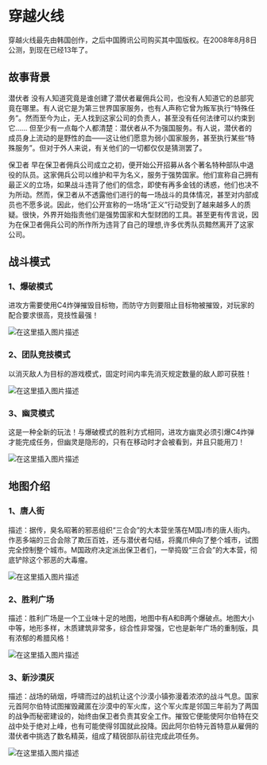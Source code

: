 ﻿# 穿越火线

穿越火线最先由韩国创作，之后中国腾讯公司购买其中国版权。在2008年8月8日公测，到现在已经13年了。

## 故事背景

潜伏者 没有人知道究竟是谁创建了潜伏者雇佣兵公司，也没有人知道它的总部究竟在哪里。有人说它是为第三世界国家服务，也有人声称它曾为叛军执行“特殊任务”。然而至今为止，无人找到这家公司的负责人，甚至没有任何法律可以约束到它…… 但至少有一点每个人都清楚：潜伏者从不为强国服务。有人说，潜伏者的成员身上流动的是野性的血——这让他们愿意为弱小国家服务，甚至执行某些“特殊服务”。但对于外人来说，有关他们的一切都仅仅是猜测罢了。

保卫者 早在保卫者佣兵公司成立之初，便开始公开招募从各个著名特种部队中退役的队员。这家佣兵公司以维护和平为名义，服务于强势国家。他们宣称自己拥有最正义的立场，如果战斗违背了他们的信念，即使有再多金钱的诱惑，他们也决不为所动。然而，保卫者从不透露他们进行的每一场战斗的具体情况，甚至对内部成员也不愿多说。因此，他们公开宣称的一场场“正义”行动受到了越来越多人的质疑。很快，外界开始指责他们是强势国家和大型财团的工具。甚至更有传言说，因为在保卫者佣兵公司的所作所为违背了自己的理想,许多优秀队员黯然离开了这家公司。

## 战斗模式

### 1、爆破模式

 进攻方需要使用C4炸弹摧毁目标物，而防守方则要阻止目标物被摧毁，对玩家的配合要求很高，竞技性最强！ 
 
 
 ![在这里插入图片描述](https://img-blog.csdnimg.cn/acea5fcafbf94a3fb1431fda51846bf8.png#pic_center)


### 2、团队竞技模式

  以消灭敌人为目标的游戏模式，固定时间内率先消灭规定数量的敌人即可获胜！ 
  

![在这里插入图片描述](https://img-blog.csdnimg.cn/4af49c4d2895456ea620140fe21b84a2.png#pic_center)


### 3、幽灵模式

  这是一种全新的玩法！与爆破模式的胜利方式相同，进攻方幽灵必须引爆C4炸弹才能完成任务，但幽灵是隐形的，只有在移动时才会被看到，并且只能用刀！
  
![在这里插入图片描述](https://img-blog.csdnimg.cn/e8798408494e40f4ab585854f26aade9.png#pic_center)

## 地图介绍

### 1、唐人街

描述：据传，臭名昭著的邪恶组织“三合会”的大本营坐落在M国J市的唐人街内。作恶多端的三合会除了欺压百姓，还与潜伏者勾结，将魔爪伸向了整个城市，试图完全控制整个城市。M国政府决定派出保卫者们，一举捣毁“三合会”的大本营，彻底铲除这个邪恶的大毒瘤。

![在这里插入图片描述](https://img-blog.csdnimg.cn/de8960b8e7344ecdb4c4f62469610891.webp#pic_center)

### 2、胜利广场

 描述：胜利广场是一个工业味十足的地图，地图中有A和B两个爆破点。地图大小中等，地形多样，木质建筑非常多，综合性非常强，它也是新年广场的重制版，具有浓郁的希腊风格！

![在这里插入图片描述](https://img-blog.csdnimg.cn/b3a5f0bac320427aac7f4e5368b9722d.webp#pic_center)

### 3、新沙漠灰

描述：战场的硝烟，呼啸而过的战机让这个沙漠小镇弥漫着浓浓的战斗气息。国家元首阿尔伯特试图摧毁藏匿在沙漠中的军火库，这个军火库是邻国三年前为了两国的战争而秘密建设的，始终由保卫者负责其安全工作。摧毁它便能使阿尔伯特在交战中处于绝对上峰，也有可能使得邻国就此投降。因此阿尔伯特元首特意从雇佣的潜伏者中挑选了数名精英，组成了精锐部队前往完成此项任务。

![在这里插入图片描述](https://img-blog.csdnimg.cn/2f204ce5ea9f4c13b26daecee0a1bb83.webp#pic_center)

